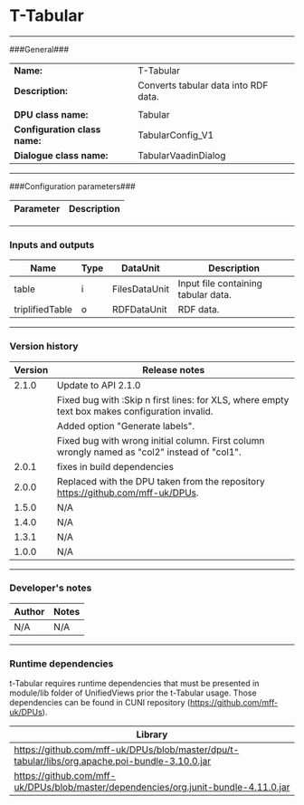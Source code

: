 # T-Tabular #
----------

###General###

|                              |                                                                             |
|------------------------------|-----------------------------------------------------------------------------|
|**Name:**                     |T-Tabular                                                               |
|**Description:**              |Converts tabular data into RDF data. |
|                              |                                                                             |
|**DPU class name:**           |Tabular                                                                 | 
|**Configuration class name:** |TabularConfig_V1                             |
|**Dialogue class name:**      |TabularVaadinDialog                      |

***

###Configuration parameters###

|Parameter                                       |Description                                                              |                                                        
|------------------------------------------------|-------------------------------------------------------------------------|


***

### Inputs and outputs ###

|Name         |Type           |DataUnit     |Description             |
|-------------|---------------|-------------|------------------------|
|table        |i              |FilesDataUnit|Input file containing tabular data. |  
|triplifiedTable  |o          |RDFDataUnit  |RDF data. |

***

### Version history ###

|Version          |Release notes               |
|-----------------|----------------------------|
|2.1.0            | Update to API 2.1.0        |        
|                 | Fixed bug with :Skip n first lines: for XLS, where empty text box makes configuration invalid. |
|                 | Added option "Generate labels". |
|                 | Fixed bug with wrong initial column. First column wrongly named as "col2" instead of "col1". |
|2.0.1 | fixes in build dependencies |
|2.0.0            |Replaced with the DPU taken from the repository https://github.com/mff-uk/DPUs.|
|1.5.0            |N/A                         |
|1.4.0            |N/A                         |
|1.3.1            |N/A                         |
|1.0.0            |N/A                         |

***

### Developer's notes ###

|Author           |Notes                           |
|-----------------|--------------------------------|
|N/A              |N/A                             | 

***

### Runtime dependencies ###
t-Tabular requires runtime dependencies that must be presented in module/lib folder of UnifiedViews prior
the t-Tabular usage. Those dependencies can be found in CUNI repository (https://github.com/mff-uk/DPUs).

|Library          |
|-----------------|
|https://github.com/mff-uk/DPUs/blob/master/dpu/t-tabular/libs/org.apache.poi-bundle-3.10.0.jar |
|https://github.com/mff-uk/DPUs/blob/master/dependencies/org.junit-bundle-4.11.0.jar |


